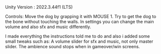 Unity Version : 2022.3.44f1 (LTS)

Controls:
Move the dog by grapping it with MOUSE 1.
Try to get the dog to the bone without touching the walls.
In settings you can change the main volume and also sfx and music differently.

I made everything the instructions told me to do and also i added some small tweaks such as: A volume slider for sfx and music, not only master slider. The ambience sound stops when in gameover/win screens.
